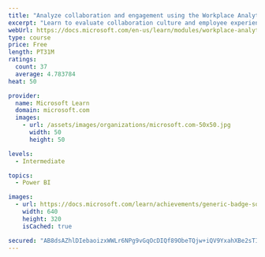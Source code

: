 ```yaml
---
title: "Analyze collaboration and engagement using the Workplace Analytics Ways of working assessment dashboard"
excerpt: "Learn to evaluate collaboration culture and employee experience with a Power BI template using Workplace Analytics data."
webUrl: https://docs.microsoft.com/en-us/learn/modules/workplace-analytics-ways-working/
type: course
price: Free
length: PT31M
ratings:
  count: 37
  average: 4.783784
heat: 50

provider:
  name: Microsoft Learn
  domain: microsoft.com
  images:
    - url: /assets/images/organizations/microsoft.com-50x50.jpg
      width: 50
      height: 50

levels:
  - Intermediate

topics:
  - Power BI

images:
  - url: https://docs.microsoft.com/learn/achievements/generic-badge-social.png
    width: 640
    height: 320
    isCached: true

secured: "AB8dsAZhlDIebaoizxWWLr6NPg9vGqOcDIQf89ObeTQjw+iQV9YxahXBe2sTI03VNAYZxUWnIIYOYDA1r943F5i67Ma4Y24Vdk85tDgsn0Ni9mSzX2IJaQtgPZ7wSvXl5uYdK7wYc/cddEJ8aPryaw/2Zmqn4wxRvmaqRDd1Cpb/ME4+vsB9aqKI4WNzXjBaw3U0LT0oWzgbfODGIF7YxozgYOVKuc5lxL6bvO0WNhGSdhArt+7UhIFTLjkW9V8le1v2knq5jXLVWyZSjl7KekkI7CaUYd8DdDI4zQhxXeaylTTnAfcgUVJNaIFZRpbR0MfegKnyxEIrYnQogHG2H8JgrY1jeC92Z7ZvdwnXBKYVwJw+zp1f7krq06063PuFF65h88R91BDfVTvARV14Egy8jz2gSq0fasDdUKUpNvM=;PjmqQ70tnqnocPQUo11Wyg=="
---
```


